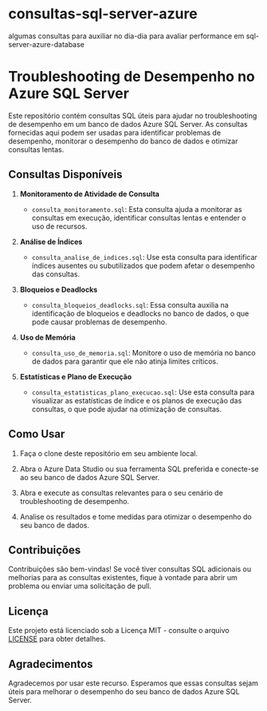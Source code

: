 # consultas-sql-server-azure
algumas consultas para auxiliar no dia-dia para avaliar performance em sql-server-azure-database
# Troubleshooting de Desempenho no Azure SQL Server

Este repositório contém consultas SQL úteis para ajudar no troubleshooting de desempenho em um banco de dados Azure SQL Server. As consultas fornecidas aqui podem ser usadas para identificar problemas de desempenho, monitorar o desempenho do banco de dados e otimizar consultas lentas.

## Consultas Disponíveis

1. **Monitoramento de Atividade de Consulta**
   - `consulta_monitoramento.sql`: Esta consulta ajuda a monitorar as consultas em execução, identificar consultas lentas e entender o uso de recursos.

2. **Análise de Índices**
   - `consulta_analise_de_indices.sql`: Use esta consulta para identificar índices ausentes ou subutilizados que podem afetar o desempenho das consultas.

3. **Bloqueios e Deadlocks**
   - `consulta_bloqueios_deadlocks.sql`: Essa consulta auxilia na identificação de bloqueios e deadlocks no banco de dados, o que pode causar problemas de desempenho.

4. **Uso de Memória**
   - `consulta_uso_de_memoria.sql`: Monitore o uso de memória no banco de dados para garantir que ele não atinja limites críticos.

5. **Estatísticas e Plano de Execução**
   - `consulta_estatisticas_plano_execucao.sql`: Use esta consulta para visualizar as estatísticas de índice e os planos de execução das consultas, o que pode ajudar na otimização de consultas.

## Como Usar

1. Faça o clone deste repositório em seu ambiente local.

2. Abra o Azure Data Studio ou sua ferramenta SQL preferida e conecte-se ao seu banco de dados Azure SQL Server.

3. Abra e execute as consultas relevantes para o seu cenário de troubleshooting de desempenho.

4. Analise os resultados e tome medidas para otimizar o desempenho do seu banco de dados.

## Contribuições

Contribuições são bem-vindas! Se você tiver consultas SQL adicionais ou melhorias para as consultas existentes, fique à vontade para abrir um problema ou enviar uma solicitação de pull.

## Licença

Este projeto está licenciado sob a Licença MIT - consulte o arquivo [LICENSE](LICENSE) para obter detalhes.

## Agradecimentos

Agradecemos por usar este recurso. Esperamos que essas consultas sejam úteis para melhorar o desempenho do seu banco de dados Azure SQL Server.

